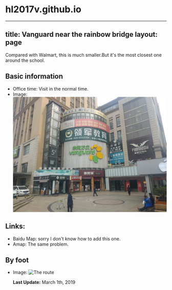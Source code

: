 # hl2017v.github.io
---
title: Vanguard near the rainbow bridge
layout: page
---
Compared with Walmart, this is much smaller.But it's the most closest one around the school.

## Basic information
* Office time: Visit in the normal time. 
* Image: 
  ![Outside of Vanguard](/assets/img/Vanguard/outside.jpg)
  
## Links:
* Baidu Map: sorry I don't know how to add this one.
* Amap: The same problem.

## By foot
* Image:
  ![The route](/assets/img/Vanguard/route.jpg)
  
  **Last Update:** March 1th, 2019

